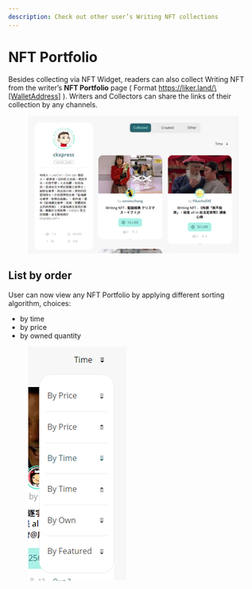 ```yaml
---
description: Check out other user’s Writing NFT collections
---
```


# NFT Portfolio

Besides collecting via NFT Widget, readers can also collect Writing NFT from the writer’s **NFT Portfolio** page ( Format https://liker.land/\[WalletAddress] ). Writers and Collectors can share the links of their collection by any channels.

<figure><img src="../../../.gitbook/assets/NFT Portfolio-en.png" alt=""><figcaption></figcaption></figure>

## List by order

User can now view any NFT Portfolio by applying different sorting algorithm, choices:

* by time
* by price
* by owned quantity

<figure><img src="../../../.gitbook/assets/NFT Portfolio sorting-en.png" alt=""><figcaption></figcaption></figure>
